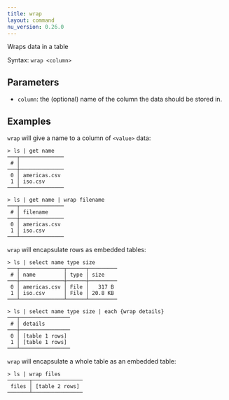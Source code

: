 ```yaml
---
title: wrap
layout: command
nu_version: 0.26.0
---
```


Wraps data in a table

Syntax: `wrap <column>`

## Parameters

- `column`: the (optional) name of the column the data should be stored in.

## Examples

`wrap` will give a name to a column of `<value>` data:

```shell
> ls | get name
───┬──────────────
 # │
───┼──────────────
 0 │ americas.csv
 1 │ iso.csv
───┴──────────────
```

```shell
> ls | get name | wrap filename
───┬──────────────
 # │ filename
───┼──────────────
 0 │ americas.csv
 1 │ iso.csv
───┴──────────────
```

`wrap` will encapsulate rows as embedded tables:

```shell
> ls | select name type size
───┬──────────────┬──────┬─────────
 # │ name         │ type │ size
───┼──────────────┼──────┼─────────
 0 │ americas.csv │ File │   317 B
 1 │ iso.csv      │ File │ 20.8 KB
───┴──────────────┴──────┴─────────

> ls | select name type size | each {wrap details}
───┬────────────────
 # │ details
───┼────────────────
 0 │ [table 1 rows]
 1 │ [table 1 rows]
───┴────────────────
```

`wrap` will encapsulate a whole table as an embedded table:

```shell
> ls | wrap files
───────┬────────────────
 files │ [table 2 rows]
───────┴────────────────
```
